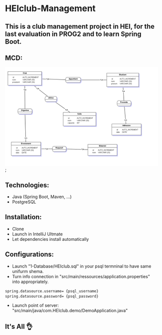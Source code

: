 # HEIclub-Management
This is a club management project in HEI,
for the last evaluation in PROG2 and to
learn Spring Boot.
--------
## MCD:

![mcdImage](./1_Database/MCD.png);

## Technologies:
- Java (Spring Boot, Maven, ...)
- PostgreSQL

## Installation:
- Clone
- Launch in IntelliJ Ultmate
- Let dependencies install automatically 

## Configurations:
- Launch "1-Database/HEIclub.sql" in your psql
termninal to have same unifurm shema.
- Turn info connection in "src/main/ressources/application.properties"
into appropriately.
```sh
spring.datasource.username= {psql_username}
spring.datasource.password= {psql_password}
```
- Launch point of server: 
"src/main/java/com.HEIclub.demo/DemoApplication.java"

## It's All 👌
